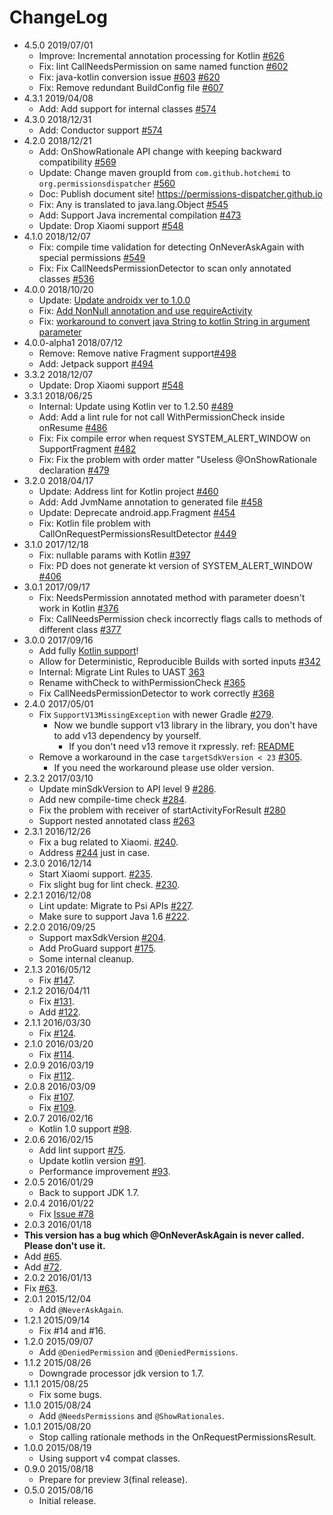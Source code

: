 # ChangeLog

- 4.5.0 2019/07/01
  - Improve: Incremental annotation processing for Kotlin [#626](https://github.com/permissions-dispatcher/PermissionsDispatcher/pull/626)
  - Fix: lint CallNeedsPermission on same named function [#602](https://github.com/permissions-dispatcher/PermissionsDispatcher/issues/602)
  - Fix: java-kotlin conversion issue [#603](https://github.com/permissions-dispatcher/PermissionsDispatcher/issues/603) [#620](https://github.com/permissions-dispatcher/PermissionsDispatcher/issues/620)
  - Fix: Remove redundant BuildConfig file [#607](https://github.com/permissions-dispatcher/PermissionsDispatcher/pull/607)
- 4.3.1 2019/04/08
  - Add: Add support for internal classes [#574](https://github.com/permissions-dispatcher/PermissionsDispatcher/pull/606)
- 4.3.0 2018/12/31
  - Add: Conductor support [#574](https://github.com/permissions-dispatcher/PermissionsDispatcher/pull/574)
- 4.2.0 2018/12/21
  - Add: OnShowRationale API change with keeping backward compatibility [#569](https://github.com/permissions-dispatcher/PermissionsDispatcher/pull/569)
  - Update: Change maven groupId from `com.github.hotchemi` to `org.permissionsdispatcher` [#560](https://github.com/permissions-dispatcher/PermissionsDispatcher/issues/560)
  - Doc: Publish document site! https://permissions-dispatcher.github.io
  - Fix: Any is translated to java.lang.Object [#545](https://github.com/permissions-dispatcher/PermissionsDispatcher/issues/545)
  - Add: Support Java incremental compilation [#473](https://github.com/permissions-dispatcher/PermissionsDispatcher/issues/473)
  - Update: Drop Xiaomi support [#548](https://github.com/permissions-dispatcher/PermissionsDispatcher/pull/548)
- 4.1.0 2018/12/07
  - Fix: compile time validation for detecting OnNeverAskAgain with special permissions [#549](https://github.com/permissions-dispatcher/PermissionsDispatcher/pull/549)
  - Fix: Fix CallNeedsPermissionDetector to scan only annotated classes [#536](https://github.com/permissions-dispatcher/PermissionsDispatcher/pull/536)
- 4.0.0 2018/10/20
  - Update: [Update androidx ver to 1.0.0](https://github.com/permissions-dispatcher/PermissionsDispatcher/pull/530)
  - Fix: [Add NonNull annotation and use requireActivity](https://github.com/permissions-dispatcher/PermissionsDispatcher/pull/526)
  - Fix: [workaround to convert java String to kotlin String in argument parameter](https://github.com/permissions-dispatcher/PermissionsDispatcher/pull/509)
- 4.0.0-alpha1 2018/07/12
  - Remove: Remove native Fragment support[#498](https://github.com/permissions-dispatcher/PermissionsDispatcher/pull/498)
  - Add: Jetpack support [#494](https://github.com/permissions-dispatcher/PermissionsDispatcher/pull/494)
- 3.3.2 2018/12/07
  - Update: Drop Xiaomi support [#548](https://github.com/permissions-dispatcher/PermissionsDispatcher/pull/548)
- 3.3.1 2018/06/25
  - Internal: Update using Kotlin ver to 1.2.50 [#489](https://github.com/permissions-dispatcher/PermissionsDispatcher/pull/489)
  - Add: Add a lint rule for not call WithPermissionCheck inside onResume [#486](https://github.com/permissions-dispatcher/PermissionsDispatcher/pull/486)
  - Fix: Fix compile error when request SYSTEM_ALERT_WINDOW on SupportFragment [#482](https://github.com/permissions-dispatcher/PermissionsDispatcher/pull/482)
  - Fix: Fix the problem with order matter "Useless @OnShowRationale declaration [#479](https://github.com/permissions-dispatcher/PermissionsDispatcher/pull/479)
- 3.2.0 2018/04/17
  - Update: Address lint for Kotlin project [#460](https://github.com/permissions-dispatcher/PermissionsDispatcher/pull/460)
  - Add: Add JvmName annotation to generated file [#458](https://github.com/permissions-dispatcher/PermissionsDispatcher/pull/458)
  - Update: Deprecate android.app.Fragment [#454](https://github.com/permissions-dispatcher/PermissionsDispatcher/pull/454)
  - Fix: Kotlin file problem with CallOnRequestPermissionsResultDetector [#449](https://github.com/permissions-dispatcher/PermissionsDispatcher/pull/449)
- 3.1.0 2017/12/18
  - Fix: nullable params with Kotlin [#397](https://github.com/permissions-dispatcher/PermissionsDispatcher/issues/397)
  - Fix: PD does not generate kt version of SYSTEM_ALERT_WINDOW [#406](https://github.com/permissions-dispatcher/PermissionsDispatcher/issues/406)
- 3.0.1 2017/09/17
  - Fix: NeedsPermission annotated method with parameter doesn't work in Kotlin [#376](https://github.com/permissions-dispatcher/PermissionsDispatcher/issues/376)
  - Fix: CallNeedsPermission check incorrectly flags calls to methods of different class [#377](https://github.com/permissions-dispatcher/PermissionsDispatcher/issues/377)
- 3.0.0 2017/09/16
  - Add fully [Kotlin support](https://github.com/hotchemi/PermissionsDispatcher/blob/master/doc/kotlin_support.md)!
  - Allow for Deterministic, Reproducible Builds with sorted inputs [#342](https://github.com/permissions-dispatcher/PermissionsDispatcher/pull/342)
  - Internal: Migrate Lint Rules to UAST [363](https://github.com/permissions-dispatcher/PermissionsDispatcher/pull/363)
  - Rename withCheck to withPermissionCheck [#365](https://github.com/permissions-dispatcher/PermissionsDispatcher/pull/365)
  - Fix CallNeedsPermissionDetector to work correctly [#368](https://github.com/permissions-dispatcher/PermissionsDispatcher/pull/368)
- 2.4.0 2017/05/01
  - Fix `SupportV13MissingException` with newer Gradle [#279](https://github.com/hotchemi/PermissionsDispatcher/issues/279).
    - Now we bundle support v13 library in the library, you don't have to add v13 dependency by yourself.
      - If you don't need v13 remove it rxpressly. ref: [README](https://github.com/hotchemi/PermissionsDispatcher#download)
  - Remove a workaround in the case `targetSdkVersion < 23` [#305](https://github.com/hotchemi/PermissionsDispatcher/issues/305).
    - If you need the workaround please use  older version.
- 2.3.2 2017/03/10
  - Update minSdkVersion to API level 9 [#286](https://github.com/hotchemi/PermissionsDispatcher/pull/286).
  - Add new compile-time check [#284](https://github.com/hotchemi/PermissionsDispatcher/pull/284).
  - Fix the problem with receiver of startActivityForResult [#280](https://github.com/hotchemi/PermissionsDispatcher/pull/280)
  - Support nested annotated class [#263](https://github.com/hotchemi/PermissionsDispatcher/pull/263)
- 2.3.1 2016/12/26
  - Fix a bug related to Xiaomi. [#240](https://github.com/hotchemi/PermissionsDispatcher/issues/240).
  - Address [#244](https://github.com/hotchemi/PermissionsDispatcher/issues/244) just in case.
- 2.3.0 2016/12/14
  - Start Xiaomi support. [#235](https://github.com/hotchemi/PermissionsDispatcher/pull/235).
  - Fix slight bug for lint check. [#230](https://github.com/hotchemi/PermissionsDispatcher/pull/230).
- 2.2.1 2016/12/08
  - Lint update: Migrate to Psi APIs [#227](https://github.com/hotchemi/PermissionsDispatcher/pull/227).
  - Make sure to support Java 1.6 [#222](https://github.com/hotchemi/PermissionsDispatcher/pull/222).
- 2.2.0 2016/09/25
  - Support maxSdkVersion [#204](https://github.com/hotchemi/PermissionsDispatcher/pull/204).
  - Add ProGuard support [#175](https://github.com/hotchemi/PermissionsDispatcher/pull/175).
  - Some internal cleanup.
- 2.1.3 2016/05/12
  - Fix [#147](https://github.com/hotchemi/PermissionsDispatcher/pull/147).
- 2.1.2 2016/04/11
  - Fix [#131](https://github.com/hotchemi/PermissionsDispatcher/pull/131).
  - Add [#122](https://github.com/hotchemi/PermissionsDispatcher/pull/122).
- 2.1.1 2016/03/30
  - Fix [#124](https://github.com/hotchemi/PermissionsDispatcher/issues/124).
- 2.1.0 2016/03/20
  - Fix [#114](https://github.com/hotchemi/PermissionsDispatcher/issues/114).
- 2.0.9 2016/03/19
  - Fix [#112](https://github.com/hotchemi/PermissionsDispatcher/issues/112).
- 2.0.8 2016/03/09
  - Fix [#107](https://github.com/hotchemi/PermissionsDispatcher/issues/107).
  - Fix [#109](https://github.com/hotchemi/PermissionsDispatcher/issues/109).
- 2.0.7 2016/02/16
  - Kotlin 1.0 support [#98](https://github.com/hotchemi/PermissionsDispatcher/pull/98).
- 2.0.6 2016/02/15
  - Add lint support [#75](https://github.com/hotchemi/PermissionsDispatcher/pull/75).
  - Update kotlin version [#91](https://github.com/hotchemi/PermissionsDispatcher/pull/91).
  - Performance improvement [#93](https://github.com/hotchemi/PermissionsDispatcher/pull/93).
- 2.0.5 2016/01/29
  - Back to support JDK 1.7.
- 2.0.4 2016/01/22
  - Fix [Issue #78](https://github.com/hotchemi/PermissionsDispatcher/issues/78)
- 2.0.3 2016/01/18
 - **This version has a bug which @OnNeverAskAgain is never called. Please don't use it.** 
 - Add [#65](https://github.com/hotchemi/PermissionsDispatcher/pull/65).
 - Add [#72](https://github.com/hotchemi/PermissionsDispatcher/pull/72).
- 2.0.2 2016/01/13
 - Fix [#63](https://github.com/hotchemi/PermissionsDispatcher/issues/63).
- 2.0.1 2015/12/04
    - Add `@NeverAskAgain`.
- 1.2.1 2015/09/14
    - Fix #14 and #16.
- 1.2.0 2015/09/07
    - Add `@DeniedPermission` and `@DeniedPermissions`.
- 1.1.2 2015/08/26
    - Downgrade processor jdk version to 1.7.
- 1.1.1 2015/08/25
    - Fix some bugs.
- 1.1.0 2015/08/24
    - Add `@NeedsPermissions` and `@ShowRationales`.
- 1.0.1 2015/08/20
    - Stop calling rationale methods in the OnRequestPermissionsResult.
- 1.0.0 2015/08/19
    - Using support v4 compat classes.
- 0.9.0 2015/08/18
    - Prepare for preview 3(final release).
- 0.5.0 2015/08/16
    - Initial release.
